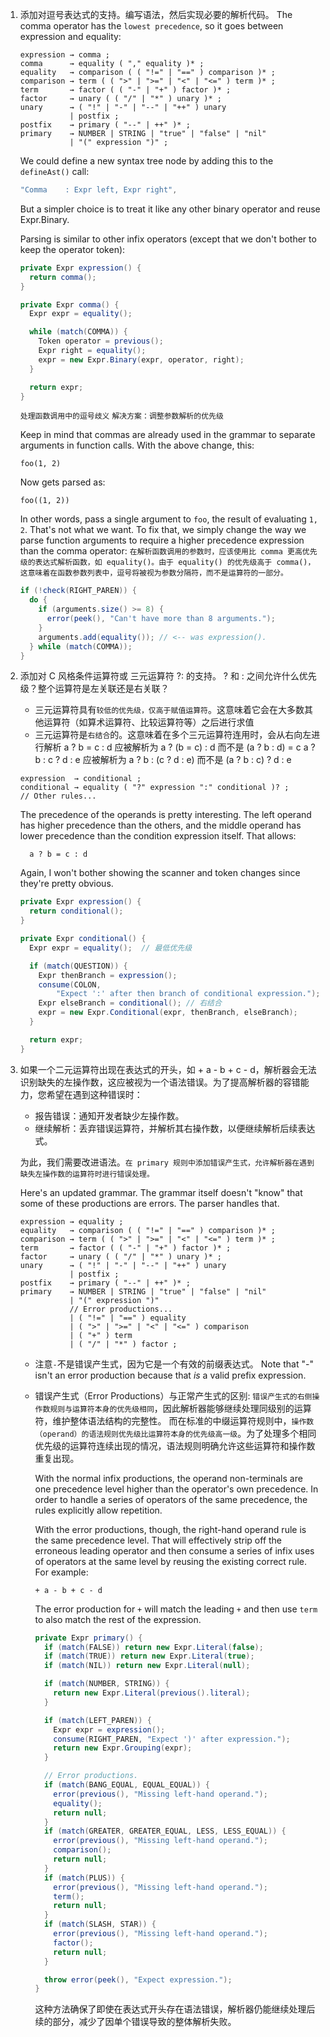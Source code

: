 1.  添加对逗号表达式的支持。编写语法，然后实现必要的解析代码。
    The comma operator has the `lowest precedence`, so it goes between expression
    and equality:

    ```ebnf
    expression → comma ;
    comma      → equality ( "," equality )* ;
    equality   → comparison ( ( "!=" | "==" ) comparison )* ;
    comparison → term ( ( ">" | ">=" | "<" | "<=" ) term )* ;
    term       → factor ( ( "-" | "+" ) factor )* ;
    factor     → unary ( ( "/" | "*" ) unary )* ;
    unary      → ( "!" | "-" | "--" | "++" ) unary
               | postfix ;
    postfix    → primary ( "--" | ++" )* ;
    primary    → NUMBER | STRING | "true" | "false" | "nil"
               | "(" expression ")" ;
    ```

    We could define a new syntax tree node by adding this to the `defineAst()`
    call:

    ```java
    "Comma    : Expr left, Expr right",
    ```

    But a simpler choice is to treat it like any other binary operator and
    reuse Expr.Binary.

    Parsing is similar to other infix operators (except that we don't bother to
    keep the operator token):

    ```java
    private Expr expression() {
      return comma();
    }

    private Expr comma() {
      Expr expr = equality();

      while (match(COMMA)) {
        Token operator = previous();
        Expr right = equality();
        expr = new Expr.Binary(expr, operator, right);
      }

      return expr;
    }
    ```

    `处理函数调用中的逗号歧义`
    `解决方案：调整参数解析的优先级`

    Keep in mind that commas are already used in the grammar to separate
    arguments in function calls. With the above change, this:

    ```lox
    foo(1, 2)
    ```

    Now gets parsed as:

    ```lox
    foo((1, 2))
    ```

    In other words, pass a single argument to `foo`, the result of evaluating
    `1, 2`. That's not what we want. To fix that, we simply change the way we
    parse function arguments to require a higher precedence expression than the
    comma operator:
    `在解析函数调用的参数时，应该使用比 comma 更高优先级的表达式解析函数，如 equality()。由于 equality() 的优先级高于 comma()，这意味着在函数参数列表中，逗号将被视为参数分隔符，而不是运算符的一部分。`

    ```java
    if (!check(RIGHT_PAREN)) {
      do {
        if (arguments.size() >= 8) {
          error(peek(), "Can't have more than 8 arguments.");
        }
        arguments.add(equality()); // <-- was expression().
      } while (match(COMMA));
    }
    ```

2.  添加对 C 风格条件运算符或 三元运算符 ?: 的支持。 ? 和 : 之间允许什么优先级？整个运算符是左关联还是右关联？

    - 三元运算符具有`较低的优先级，仅高于赋值运算符`。这意味着它会在大多数其他运算符（如算术运算符、比较运算符等）之后进行求值
    - 三元运算符是`右结合`的。这意味着在多个三元运算符连用时，会从右向左进行解析
      a ? b = c : d 应被解析为 a ? (b = c) : d 而不是 (a ? b : d) = c
      a ? b : c ? d : e 应被解析为 a ? b : (c ? d : e) 而不是 (a ? b : c) ? d : e

    ```ebnf
    expression  → conditional ;
    conditional → equality ( "?" expression ":" conditional )? ;
    // Other rules...
    ```

    The precedence of the operands is pretty interesting. The left operand has
    higher precedence than the others, and the middle operand has lower
    precedence than the condition expression itself. That allows:

          a ? b = c : d

    Again, I won't bother showing the scanner and token changes since they're
    pretty obvious.

    ```java
    private Expr expression() {
      return conditional();
    }

    private Expr conditional() {
      Expr expr = equality();  // 最低优先级

      if (match(QUESTION)) {
        Expr thenBranch = expression();
        consume(COLON,
            "Expect ':' after then branch of conditional expression.");
        Expr elseBranch = conditional(); // 右结合
        expr = new Expr.Conditional(expr, thenBranch, elseBranch);
      }

      return expr;
    }
    ```

3.  如果一个二元运算符出现在表达式的开头，如 + a - b + c - d，解析器会无法识别缺失的左操作数，这应被视为一个语法错误。为了提高解析器的容错能力，您希望在遇到这种错误时：

    - 报告错误：通知开发者缺少左操作数。
    - 继续解析：丢弃错误运算符，并解析其右操作数，以便继续解析后续表达式。

    为此，我们需要改进语法。`在 primary 规则中添加错误产生式，允许解析器在遇到缺失左操作数的运算符时进行错误处理。`

    Here's an updated grammar. The grammar itself doesn't "know" that some of
    these productions are errors. The parser handles that.

    ```ebnf
    expression → equality ;
    equality   → comparison ( ( "!=" | "==" ) comparison )* ;
    comparison → term ( ( ">" | ">=" | "<" | "<=" ) term )* ;
    term       → factor ( ( "-" | "+" ) factor )* ;
    factor     → unary ( ( "/" | "*" ) unary )* ;
    unary      → ( "!" | "-" | "--" | "++" ) unary
               | postfix ;
    postfix    → primary ( "--" | ++" )* ;
    primary    → NUMBER | STRING | "true" | "false" | "nil"
               | "(" expression ")"
               // Error productions...
               | ( "!=" | "==" ) equality
               | ( ">" | ">=" | "<" | "<=" ) comparison
               | ( "+" ) term
               | ( "/" | "*" ) factor ;
    ```

    - 注意`-`不是错误产生式，因为它是一个有效的前缀表达式。
      Note that "-" isn't an error production because that _is_ a valid prefix
      expression.

    - 错误产生式（Error Productions）与正常产生式的区别:
      `错误产生式的右侧操作数规则与运算符本身的优先级相同`，因此解析器能够继续处理同级别的运算符，维护整体语法结构的完整性。
      而在标准的中缀运算符规则中，`操作数（operand）的语法规则优先级比运算符本身的优先级高一级`。为了处理多个相同优先级的运算符连续出现的情况，语法规则明确允许这些运算符和操作数重复出现。

      With the normal infix productions, the operand non-terminals are one
      precedence level higher than the operator's own precedence. In order to
      handle a series of operators of the same precedence, the rules explicitly
      allow repetition.

      With the error productions, though, the right-hand operand rule is the same
      precedence level. That will effectively strip off the erroneous leading
      operator and then consume a series of infix uses of operators at the same
      level by reusing the existing correct rule. For example:

      ```lox
      + a - b + c - d
      ```

      The error production for `+` will match the leading `+` and then use
      `term` to also match the rest of the expression.

      ```java
      private Expr primary() {
        if (match(FALSE)) return new Expr.Literal(false);
        if (match(TRUE)) return new Expr.Literal(true);
        if (match(NIL)) return new Expr.Literal(null);

        if (match(NUMBER, STRING)) {
          return new Expr.Literal(previous().literal);
        }

        if (match(LEFT_PAREN)) {
          Expr expr = expression();
          consume(RIGHT_PAREN, "Expect ')' after expression.");
          return new Expr.Grouping(expr);
        }

        // Error productions.
        if (match(BANG_EQUAL, EQUAL_EQUAL)) {
          error(previous(), "Missing left-hand operand.");
          equality();
          return null;
        }
        if (match(GREATER, GREATER_EQUAL, LESS, LESS_EQUAL)) {
          error(previous(), "Missing left-hand operand.");
          comparison();
          return null;
        }
        if (match(PLUS)) {
          error(previous(), "Missing left-hand operand.");
          term();
          return null;
        }
        if (match(SLASH, STAR)) {
          error(previous(), "Missing left-hand operand.");
          factor();
          return null;
        }

        throw error(peek(), "Expect expression.");
      }
      ```

      这种方法确保了即使在表达式开头存在语法错误，解析器仍能继续处理后续的部分，减少了因单个错误导致的整体解析失败。
